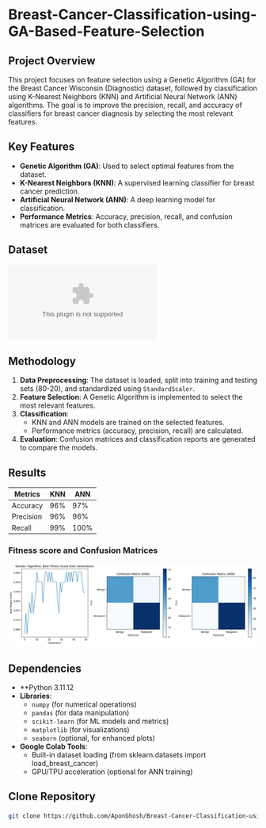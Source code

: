 # Breast-Cancer-Classification-using-GA-Based-Feature-Selection

## Project Overview
This project focuses on feature selection using a Genetic Algorithm (GA) for the Breast Cancer Wisconsin (Diagnostic) dataset, followed by classification using K-Nearest Neighbors (KNN) and Artificial Neural Network (ANN) algorithms. The goal is to improve the precision, recall, and accuracy of classifiers for breast cancer diagnosis by selecting the most relevant features.

## Key Features
- **Genetic Algorithm (GA)**: Used to select optimal features from the dataset.
- **K-Nearest Neighbors (KNN)**: A supervised learning classifier for breast cancer prediction.
- **Artificial Neural Network (ANN)**: A deep learning model for classification.
- **Performance Metrics**: Accuracy, precision, recall, and confusion matrices are evaluated for both classifiers.

## Dataset
![BreastCancerDataSet.csv](https://github.com/AponGhosh/Breast-Cancer-Classification-using-GA-Based-Feature-Selection/blob/main/BreastCancerDataSet.csv)

## Methodology
1. **Data Preprocessing**: The dataset is loaded, split into training and testing sets (80-20), and standardized using `StandardScaler`.
2. **Feature Selection**: A Genetic Algorithm is implemented to select the most relevant features.
3. **Classification**: 
   - KNN and ANN models are trained on the selected features.
   - Performance metrics (accuracy, precision, recall) are calculated.
4. **Evaluation**: Confusion matrices and classification reports are generated to compare the models.

## Results
| Metrics    | KNN    | ANN    |
|------------|--------|--------|
| Accuracy   | 96%    | 97%    |
| Precision  | 96%    | 96%    |
| Recall     | 99%    | 100%   |

### Fitness score and Confusion Matrices
![Fitness score and matrices](https://github.com/AponGhosh/Breast-Cancer-Classification-using-GA-Based-Feature-Selection/blob/main/Fitness-score-and-Matrices.png)

## Dependencies
- **Python 3.11.12
- **Libraries**:
  - `numpy` (for numerical operations)
  - `pandas` (for data manipulation)
  - `scikit-learn` (for ML models and metrics)
  - `matplotlib` (for visualizations)
  - `seaborn` (optional, for enhanced plots)
- **Google Colab Tools**:
  - Built-in dataset loading (from sklearn.datasets import load_breast_cancer)
  - GPU/TPU acceleration (optional for ANN training)

## Clone Repository
   ```bash
   git clone https://github.com/AponGhosh/Breast-Cancer-Classification-using-GA-Based-Feature-Selection.git
